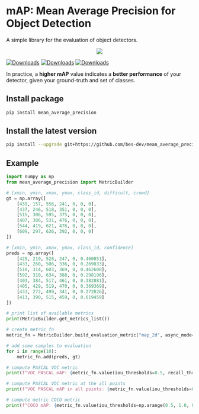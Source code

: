 # mAP: Mean Average Precision for Object Detection

A simple library for the evaluation of object detectors.

<p align="center">
  <img src="resources/img0.jpeg"/>
</p>

[![Downloads](https://pepy.tech/badge/mean-average-precision)](https://pepy.tech/project/mean-average-precision)
[![Downloads](https://pepy.tech/badge/mean-average-precision/month)](https://pepy.tech/project/mean-average-precision)
[![Downloads](https://pepy.tech/badge/mean-average-precision/week)](https://pepy.tech/project/mean-average-precision)


In practice, a **higher mAP** value indicates a **better performance** of your detector, given your ground-truth and set of classes.

## Install package

```bash
pip install mean_average_precision
```

## Install the latest version

```bash
pip install --upgrade git+https://github.com/bes-dev/mean_average_precision.git
```

## Example
```python
import numpy as np
from mean_average_precision import MetricBuilder

# [xmin, ymin, xmax, ymax, class_id, difficult, crowd]
gt = np.array([
    [439, 157, 556, 241, 0, 0, 0],
    [437, 246, 518, 351, 0, 0, 0],
    [515, 306, 595, 375, 0, 0, 0],
    [407, 386, 531, 476, 0, 0, 0],
    [544, 419, 621, 476, 0, 0, 0],
    [609, 297, 636, 392, 0, 0, 0]
])

# [xmin, ymin, xmax, ymax, class_id, confidence]
preds = np.array([
    [429, 219, 528, 247, 0, 0.460851],
    [433, 260, 506, 336, 0, 0.269833],
    [518, 314, 603, 369, 0, 0.462608],
    [592, 310, 634, 388, 0, 0.298196],
    [403, 384, 517, 461, 0, 0.382881],
    [405, 429, 519, 470, 0, 0.369369],
    [433, 272, 499, 341, 0, 0.272826],
    [413, 390, 515, 459, 0, 0.619459]
])

# print list of available metrics
print(MetricBuilder.get_metrics_list())

# create metric_fn
metric_fn = MetricBuilder.build_evaluation_metric("map_2d", async_mode=True, num_classes=1)

# add some samples to evaluation
for i in range(10):
    metric_fn.add(preds, gt)

# compute PASCAL VOC metric
print(f"VOC PASCAL mAP: {metric_fn.value(iou_thresholds=0.5, recall_thresholds=np.arange(0., 1.1, 0.1)).astype(np.float32)['mAP']}")

# compute PASCAL VOC metric at the all points
print(f"VOC PASCAL mAP in all points: {metric_fn.value(iou_thresholds=0.5)['mAP']}")

# compute metric COCO metric
print(f"COCO mAP: {metric_fn.value(iou_thresholds=np.arange(0.5, 1.0, 0.05), recall_thresholds=np.arange(0., 1.01, 0.01), mpolicy='soft')['mAP']}")
```
